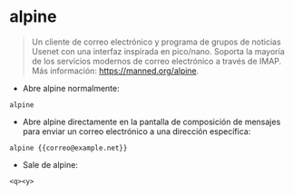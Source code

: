 # alpine

> Un cliente de correo electrónico y programa de grupos de noticias Usenet con una interfaz inspirada en pico/nano.
> Soporta la mayoría de los servicios modernos de correo electrónico a través de IMAP.
> Más información: <https://manned.org/alpine>.

- Abre alpine normalmente:

`alpine`

- Abre alpine directamente en la pantalla de composición de mensajes para enviar un correo electrónico a una dirección específica:

`alpine {{correo@example.net}}`

- Sale de alpine:

`<q><y>`
